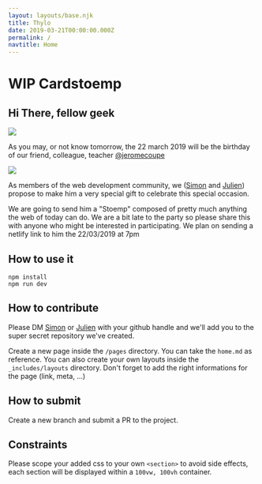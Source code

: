 ```yaml
---
layout: layouts/base.njk
title: Thylo
date: 2019-03-21T00:00:00.000Z
permalink: /
navtitle: Home
---
```


# WIP Cardstoemp

## Hi There, fellow geek 

![](https://media.giphy.com/media/vnMiqMnXBBbGw/giphy.gif)

As you may, or not know tomorrow, the 22 march 2019 will be the birthday of our friend, colleague, teacher [@jeromecoupe](https://twitter.com/jeromecoupe)

![](https://www.webstoemp.com/img/me-1024.jpg)

As members of the web development community, we ([Simon](https://twitter.com/henrottesimon) and [Julien](https://twitter.com/thylo)) propose to make him a very special gift to celebrate this special occasion.

We are going to send him a "Stoemp" composed of pretty much anything the web of today can do. We are a bit late to the party so please share this with anyone who might be interested in participating. We plan on sending a netlify link to him the 22/03/2019 at 7pm

## How to use it

```
npm install
npm run dev
```

## How to contribute

Please DM [Simon](https://twitter.com/henrottesimon) or [Julien](https://twitter.com/thylo) with your github handle and we'll add you to the super secret repository we've created.
 
Create a new page inside the `/pages` directory. You can take the `home.md` as reference. You can also create your own layouts inside the `_includes/layouts` directory. Don't forget to add the right informations for the page (link, meta, ...)

## How to submit

Create a new branch and submit a PR to the project.

## Constraints

Please scope your added css to your own `<section>` to avoid side effects, each section will be displayed within a `100vw, 100vh` container.

